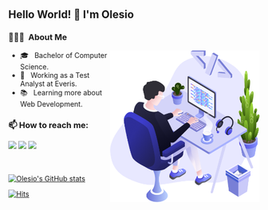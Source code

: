 <h2> Hello World! 👋 I'm Olesio </h2>

<h3> 👨🏻‍💻 &nbsp;About Me </h3>

<img align="right" src="./illustration.png" width="300">

- 🎓 &nbsp; Bachelor of Computer Science.
- 💼 &nbsp; Working as a Test Analyst at Everis.
- 📚 &nbsp; Learning more about Web Development.

<h3> 📫 How to reach me: </h3>
<a href="https://www.linkedin.com/in/olesiogn/"><img src="https://img.shields.io/badge/LinkedIn-0077B5?style=for-the-badge&logo=linkedin&logoColor=white" /></a>
<a href="mailto:netogardenghi@gmail.com?subject=Contato%20Github"><img src="https://img.shields.io/badge/Gmail-D14836?style=for-the-badge&logo=gmail&logoColor=white" /></a>
<a href="https://open.spotify.com/user/cheirodebacon?si=7301d8d6838f4324"><img src="https://img.shields.io/badge/Spotify-1ED760?&style=for-the-badge&logo=spotify&logoColor=white" /></a>

<br> <br>
[![Olesio's GitHub stats](https://github-readme-stats.vercel.app/api?username=olesiogn&show_icons=true&theme=buefy&custom_title=Olesio's+GitHub+Stats)](https://github.com/anuraghazra/github-readme-stats)

[![Hits](https://hits.seeyoufarm.com/api/count/incr/badge.svg?url=https%3A%2F%2Fgithub.com%2Folesiogn&count_bg=%2379C83D&title_bg=%23555555&icon=&icon_color=%23E7E7E7&title=hits&edge_flat=false)](https://hits.seeyoufarm.com)

<!--
**olesiogn/olesiogn** is a ✨ _special_ ✨ repository because its `README.md` (this file) appears on your GitHub profile.

Here are some ideas to get you started:

- 🔭 I’m currently working on ...
- 🌱 I’m currently learning ...
- 👯 I’m looking to collaborate on ...
- 🤔 I’m looking for help with ...
- 💬 Ask me about ...
- 📫 How to reach me: ...
- 😄 Pronouns: ...
- ⚡ Fun fact: ...
-->
